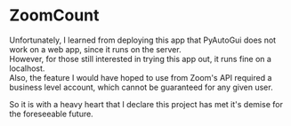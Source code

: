 # ZoomCount
Unfortunately, I learned from deploying this app that PyAutoGui does not work on a web app, since it runs on the server.  
However, for those still interested in trying this app out, it runs fine on a localhost.  
Also, the feature I would have hoped to use from Zoom's API required a business level account, which cannot be guaranteed for any given user.  

So it is with a heavy heart that I declare this project has met it's demise for the foreseeable future.  
